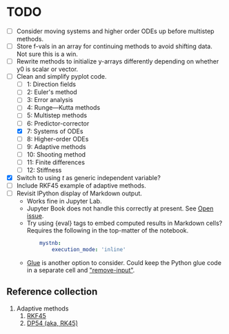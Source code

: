 # TODO

- [ ] Consider moving systems and higher order ODEs up before multistep methods.
- [ ]  Store f-vals in an array for continuing methods to avoid shifting data. Not sure this is a win.
- [ ] Rewrite methods to initialize y-arrays differently depending on whether y0 is scalar or vector.
- [ ] Clean and simplify pyplot code.
	- [ ] 1: Direction fields
	- [ ] 2: Euler's method
	- [ ] 3: Error analysis
	- [ ] 4: Runge—Kutta methods
	- [ ] 5: Multistep methods
	- [ ] 6: Predictor-corrector
	- [x] 7: Systems of ODEs
	- [ ] 8: Higher-order ODEs
	- [ ] 9: Adaptive methods
	- [ ] 10: Shooting method
	- [ ] 11: Finite differences
	- [ ] 12: Stiffness
- [x] Switch to using $t$ as generic independent variable?
- [ ] Include RKF45 example of adaptive methods.
- [ ] Revisit IPython display of Markdown output.
	- Works fine in Jupyter Lab.
	- Jupyter Book does not handle this correctly at present. See [Open issue](https://github.com/executablebooks/jupyter-book/issues/1771).
	- Try using {eval} tags to embed computed results in Markdown cells? Requires the following in the top-matter of the notebook.
		``` yaml
			mystnb:
 	   			execution_mode: 'inline'
		```
	- [Glue](https://jupyterbook.org/en/stable/content/executable/output-insert.html) is another option to consider. Could keep the Python glue code in a separate cell and ["remove-input"](https://myst-nb.readthedocs.io/en/latest/render/hiding.html).

## Reference collection

1. Adaptive methods
	1. [RKF45](https://ntrs.nasa.gov/api/citations/19690021375/downloads/19690021375.pdf)
	1. [DP54 (aka, RK45)](https://www.sciencedirect.com/science/article/pii/0771050X80900133)
